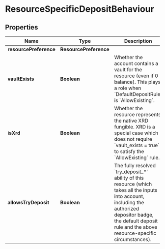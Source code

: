 

# ResourceSpecificDepositBehaviour


## Properties

| Name | Type | Description | Notes |
|------------ | ------------- | ------------- | -------------|
|**resourcePreference** | **ResourcePreference** |  |  [optional] |
|**vaultExists** | **Boolean** | Whether the account contains a vault for the resource (even if 0 balance). This plays a role when &#x60;DefaultDepositRule&#x60; is &#x60;AllowExisting&#x60;.  |  |
|**isXrd** | **Boolean** | Whether the resource represents the native XRD fungible. XRD is a special case which does not require &#x60;vault_exists &#x3D; true&#x60; to satisfy the &#x60;AllowExisting&#x60; rule.  |  |
|**allowsTryDeposit** | **Boolean** | The fully resolved &#x60;try_deposit_*&#x60; ability of this resource (which takes all the inputs into account, including the authorized depositor badge, the default deposit rule and the above resource-specific circumstances).  |  |



